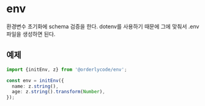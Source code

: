 # env
환경변수 초기화에 schema 검증을 한다.
dotenv를 사용하기 때문에 그에 맞춰서 .env 파일을 생성하면 된다.

## 예제
```typescript
import {initEnv, z} from '@orderlycode/env';

const env = initEnv({
  name: z.string(),
  age: z.string().transform(Number),
});
```
